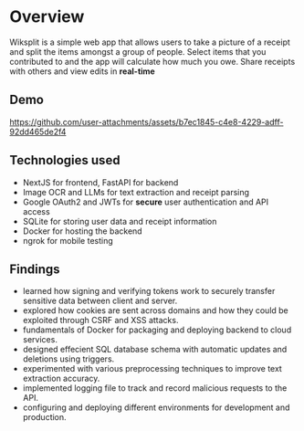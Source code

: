 # Overview

Wiksplit is a simple web app that allows users to take a picture of a receipt and split the items amongst a group of people.
Select items that you contributed to and the app will calculate how much you owe. Share receipts with others and view edits in **real-time**

## Demo

https://github.com/user-attachments/assets/b7ec1845-c4e8-4229-adff-92dd465de2f4

## Technologies used

- NextJS for frontend, FastAPI for backend
- Image OCR and LLMs for text extraction and receipt parsing
- Google OAuth2 and JWTs for **secure** user authentication and API access
- SQLite for storing user data and receipt information
- Docker for hosting the backend
- ngrok for mobile testing

## Findings

- learned how signing and verifying tokens work to securely transfer sensitive data between client and server.
- explored how cookies are sent across domains and how they could be exploited through CSRF and XSS attacks.
- fundamentals of Docker for packaging and deploying backend to cloud services.
- designed effecient SQL database schema with automatic updates and deletions using triggers.
- experimented with various preprocessing techniques to improve text extraction accuracy.
- implemented logging file to track and record malicious requests to the API.
- configuring and deploying different environments for development and production.
